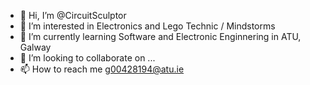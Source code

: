 - 👋 Hi, I’m @CircuitSculptor
- 👀 I’m interested in Electronics and Lego Technic / Mindstorms
- 🌱 I’m currently learning Software and Electronic Enginnering in ATU, Galway
- 💞️ I’m looking to collaborate on ...
- 📫 How to reach me g00428194@atu.ie

<!---
CircuitSculptor/CircuitSculptor is a ✨ special ✨ repository because its `README.md` (this file) appears on your GitHub profile.
You can click the Preview link to take a look at your changes.
--->
